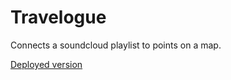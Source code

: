 # Travelogue

Connects a soundcloud playlist to points on a map.

[Deployed version](https://correctiv.github.io/mh17-travelogue/)
